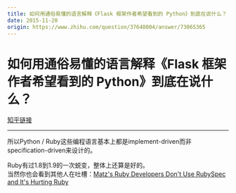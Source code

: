 ```yaml
---
title: 如何用通俗易懂的语言解释《Flask 框架作者希望看到的 Python》到底在说什么？
date: 2015-11-20
origin: https://www.zhihu.com/question/37648004/answer/73065365
---
```

# 如何用通俗易懂的语言解释《Flask 框架作者希望看到的 Python》到底在说什么？

[知乎链接](https://www.zhihu.com/question/37648004/answer/73065365)

---------

<span class="RichText ztext CopyrightRichText-richText" itemprop="text"><p>所以Python / Ruby这些编程语言基本上都是implement-driven而非specification-driven来设计的。</p>Ruby有过1.8到1.9的一次蜕变，整体上还算是好的。<br>当然你也会看到其他人在吐槽：<a href="https://link.zhihu.com/?target=http%3A//rubini.us/2014/12/31/matz-s-ruby-developers-don-t-use-rubyspec/" class=" wrap external" target="_blank" rel="nofollow noreferrer">Matz's Ruby Developers Don't Use RubySpec and It's Hurting Ruby</a></span>